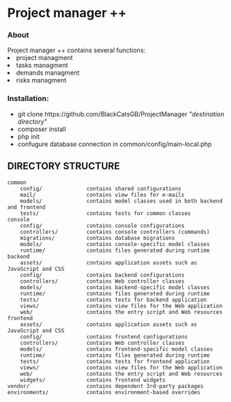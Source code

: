 <h1>Project manager ++</h1>
<h3>About</h3>
Project manager ++ contains several functions:
<li>project managment</li>
<li>tasks managment</li>
<li>demands managment</li>
<li>risks managment</li>
</ul>

<h3>Installation:</h3>
<ul>
<li>git clone https://github.com/BlackCatsGB/ProjectManager <i>"destination directory"</i></li>
<li>composer install</li>
<li>php init</li>
<li>confugure database connection in common/config/main-local.php</li>
</ul>


DIRECTORY STRUCTURE
-------------------

```
common
    config/              contains shared configurations
    mail/                contains view files for e-mails
    models/              contains model classes used in both backend and frontend
    tests/               contains tests for common classes    
console
    config/              contains console configurations
    controllers/         contains console controllers (commands)
    migrations/          contains database migrations
    models/              contains console-specific model classes
    runtime/             contains files generated during runtime
backend
    assets/              contains application assets such as JavaScript and CSS
    config/              contains backend configurations
    controllers/         contains Web controller classes
    models/              contains backend-specific model classes
    runtime/             contains files generated during runtime
    tests/               contains tests for backend application    
    views/               contains view files for the Web application
    web/                 contains the entry script and Web resources
frontend
    assets/              contains application assets such as JavaScript and CSS
    config/              contains frontend configurations
    controllers/         contains Web controller classes
    models/              contains frontend-specific model classes
    runtime/             contains files generated during runtime
    tests/               contains tests for frontend application
    views/               contains view files for the Web application
    web/                 contains the entry script and Web resources
    widgets/             contains frontend widgets
vendor/                  contains dependent 3rd-party packages
environments/            contains environment-based overrides
```
